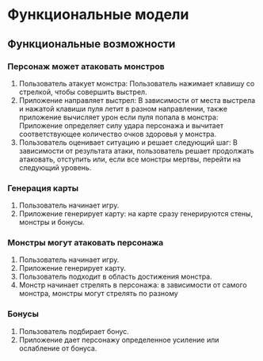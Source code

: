 # Функциональные модели

## Функциональные возможности

### Персонаж может атаковать монстров
1. Пользователь атакует монстра: Пользователь нажимает клавишу со стрелкой, чтобы совершить выстрел.
2. Приложение направляет выстрел: В зависимости от места выстрела и нажатой клавиши пуля летит в разном направлении, также приложение вычисляет урон если пуля попала в монстра: Приложение определяет силу удара персонажа и вычитает соответствующее количество очков здоровья у монстра.
3. Пользователь оценивает ситуацию и решает следующий шаг: В зависимости от результата атаки, пользователь решает продолжать атаковать, отступить или, если все монстры мертвы, перейти на следующий уровень.

### Генерация карты
1. Пользователь начинает игру.
2. Приложение генерирует карту: на карте сразу генерируются стены, монстры и бонусы.

### Монстры могут атаковать персонажа
1. Пользователь начинает игру.
2. Приложение генерирует карту.
3. Пользователь подходит в область достижения монстра.
4. Монстр начинает стрелять в персонажа: в зависимости от самого монстра, монстры могут стрелять по разному

### Бонусы
1. Пользователь подбирает бонус.
2. Приложение дает персонажу определенное усиление или ослабление от бонуса.
